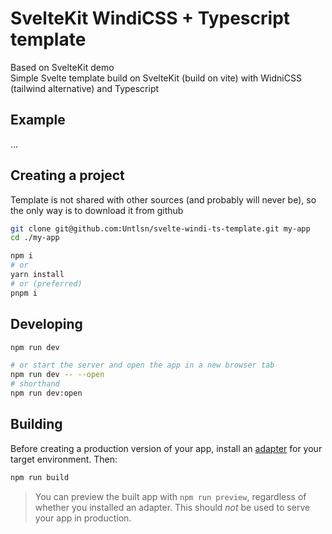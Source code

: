 # SvelteKit WindiCSS + Typescript template

Based on SvelteKit demo  
Simple Svelte template build on SvelteKit (build on vite) with WidniCSS (tailwind alternative) and Typescript

## Example
...

## Creating a project
Template is not shared with other sources (and probably will never be), so the only way is to download it from github

```bash
git clone git@github.com:Untlsn/svelte-windi-ts-template.git my-app
cd ./my-app

npm i
# or
yarn install
# or (preferred)
pnpm i
```

## Developing

```bash
npm run dev

# or start the server and open the app in a new browser tab
npm run dev -- --open
# shorthand
npm run dev:open
```

## Building

Before creating a production version of your app, install an [adapter](https://kit.svelte.dev/docs#adapters) for your target environment. Then:

```bash
npm run build
```

> You can preview the built app with `npm run preview`, regardless of whether you installed an adapter. This should _not_ be used to serve your app in production.
